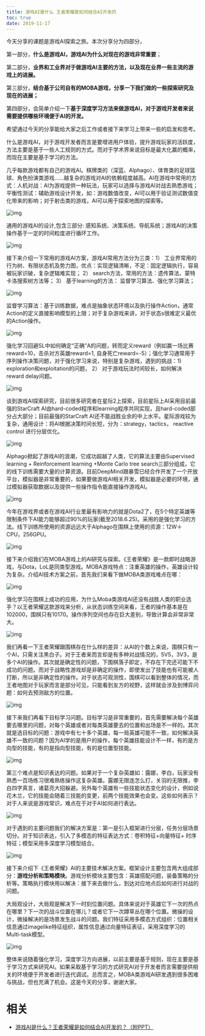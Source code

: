 ```yaml
---
title: 游戏AI是什么 王者荣耀是如何结合AI开发的
toc: true
date: 2019-11-17
---
```

今天分享的课题是游戏AI探索之旅。本次分享分为四部分，

第一部分，**什么是游戏AI，游戏AI为什么对现在的游戏非常重要**；

第二部分，**业界和工业界对于做游戏AI主要的方法，以及现在业界一些主流的游戏上的进展。**

第三部分，**结合基于公司自有的MOBA游戏，分享一下我们做的一些探索研究及现在的进展；**

第四部分，会简单介绍一下**基于深度学习方法来做游戏AI，对于游戏开发者来说需要提供哪些环境便于AI的开发。**

希望通过今天的分享能给大家之后工作或者接下来学习上带来一些的启发和思考。

什么是游戏AI，对于游戏开发者而言是要增进用户体验，提升游戏玩家的活跃度，方法主要是基于一些人工规则的方式。而对于学术界来说目标是最大化赢的概率，而现在主要是基于学习的方法。

几乎每款游戏都有自己的游戏AI。棋牌类的（深蓝、Alphago）、体育类的足球篮球、角色扮演类游戏……越复杂的游戏对AI的依赖程度越高。AI在游戏中常用的方式：人机对战：AI为游戏提供一种玩法，玩家可以选择与游戏AI对战去熟悉游戏；平衡性测试：辅助游戏设计开发，如：游戏数值改变，AI可以用于验证测试数值变化带来的影响；对于射击类的游戏，AI可以用于探索地图的探索等。

![img](http://www.gankan.cn/wp-content/uploads/2018/08/e49459ffecf381f4.jpg)

通用的游戏AI的设计,包含三部分: 感知系统、决策系统、导航系统；游戏AI的决策操作基于一定的时间粒度进行循环工作。

![img](http://www.gankan.cn/wp-content/uploads/2018/08/43b60c53cc80ca5b.jpg)

接下来介绍一下常用的游戏AI方案，游戏AI常用方法分为三类：1） 工业界常用的行为树、有限状态机及势力图，优点：实现逻辑清晰，不足：固定逻辑执行，容易被玩家识破，复杂逻辑难实现； 2） search方法，常用的方法：遗传算法、蒙特卡洛搜索树方法等； 3） 基于learning的方法： 监督学习算法、强化学习算法；

![img](http://www.gankan.cn/wp-content/uploads/2018/08/60ac53f9bc984c4e.jpg)

监督学习算法：基于训练数据，难点是抽象状态环境以及执行操作Action，通常Action的定义直接影响模型的上限；对于复杂游戏来讲，对于状态s很难定义最优的Action操作。

![img](http://www.gankan.cn/wp-content/uploads/2018/08/17eb6836710ac93c.jpg)

强化学习回避SL中如何确定“正确”A的问题，转而定义reward（例如赢一场比赛reward=10，击杀对方英雄reward=1, 自身死亡reward=-5）；强化学习通常用于序列操作决策问题，对于强化学习来说，特别是复杂游戏，遇到的挑战：1) exploration和exploitation的问题， 2） 对于游戏玩法时间较长，如何解决reward delay问题。

![img](http://www.gankan.cn/wp-content/uploads/2018/08/ed24737f5629ff3a.jpg)

谈到游戏AI探索研究，目前很多研究者在星际2上探索，目前星际上AI采用目前最强的StarCraft AI由hard-coded程序和learning程序共同实现，且hard-coded部分占大部分；目前最强的StarCraft AI还不能战胜业余的中上水平。星际游戏较为复杂，通用设计：将AI根据决策时间长短，分为：strategy，tactics， reactive control 进行分层优化。

![img](http://www.gankan.cn/wp-content/uploads/2018/08/1fcfc32e4f7eed85.jpg)

Alphago掀起了游戏AI的浪潮，它成功超越了人类，它的算法主要由Supervised learning + Reinforcement learning +Monte Carlo tree search三部分组成，它的线下训练需要大量的计算资源。目前DeepMind跟暴雪已经合作开发了一个开放平台，模拟器是非常重要的，如果要做游戏AI相关开发，模拟器是必要的环境，通过模拟器获取数据以及提供一些操作指令能直接操作游戏AI。

![img](http://www.gankan.cn/wp-content/uploads/2018/08/2452509908cd9a55.jpg)

今年在游戏界或者在游戏AI行业里最有影响力的就是Dota2了，在5个特定英雄等限制条件下AI能力能够超过90%的玩家(截至2018.6.25)。采用的是强化学习的方法。线下训练所使用的资源远远大于Alphago在围棋上使用的资源：12W＋CPU，256GPU。

![img](http://www.gankan.cn/wp-content/uploads/2018/08/7c9c6e3a34c2ba23.jpg)

接下来介绍我们在MOBA游戏上的AI研究与探索。《王者荣耀》是一款即时战略游戏，与Dota，LoL是同类型游戏。MOBA游戏特点：注重英雄的操作，英雄设计较为复杂。介绍AI技术方案之前，首先我们来看下做MOBA类游戏难点在哪：

![img](http://www.gankan.cn/wp-content/uploads/2018/08/b3302a1d7dcc1328.jpg)

强化学习在围棋上成功的应用，为什么Moba类游戏AI还没有战胜人类的职业选手？以王者荣耀这款游戏来分析，从状态训练空间来看，王者的操作基本是在102000，围棋只有10170。操作序列空间也存在巨大差别，导致计算会非常非常大。

![img](http://www.gankan.cn/wp-content/uploads/2018/08/ef17d8b212812a86.jpg)

我们再看一下王者荣耀跟围棋存在什么样的差异：从AI的个数上来说，围棋只有一个AI，只需关注黑白子。对于王者来而言却是有多种对战情况的，5V5，3V3，是多个AI的操作。其次就是确定性的问题，下围棋落子即定，不存在下完还可能下不成功的问题。而对于战略性游戏却是非确定的操作，即使发出了技能也有可能被人打断，所以是非确定性的操作。对于状态可观测性，围棋可以看到整体的情况，而王者地图对于玩家而言是部分可见，只能看到友方的视野，这样就会涉及到博弈问题：如何去预测敌方的位置。

![img](http://www.gankan.cn/wp-content/uploads/2018/08/b391dfe961501e2e.jpg)

接下来我们再看下目标学习问题。目标学习是非常重要的，首先需要解决每个英雄要去哪里的问题，对每个英雄或者对每类英雄要去的位置和出场是不一样的。其次就是选目标的问题：游戏中有七十多个英雄，每一局英雄可能不一致，如何解决英雄不一致的问题？因为AI学的是用户的操作，每个英雄技能设计不一样，有的是方向型的技能，有的是指向型技能，有的是位置型技能。

![img](http://www.gankan.cn/wp-content/uploads/2018/08/4a453964dcc1dd3e.jpg)

第三个难点是知识表达的问题。如果对于一个复杂英雄如：露娜，李白，玩家没有熟悉一百场练习很难熟练操作这复杂英雄。露娜无限连怎么打，关羽的无限推，李白四字真言，诸葛亮大招躲避。另外每个英雄有一些技能状态变化的设计，例如说花木兰，它的技能会随着三技能的变更，前两个技能效果也会变。这些如何表示？对于人来说是游戏常识，难点在于对于AI如何进行表达。

![img](http://www.gankan.cn/wp-content/uploads/2018/08/cfeff73c2c348d84.jpg)

对于遇到的主要问题我们的解决方案是：第一是引入框架进行分层，任务分层场景切分。对于知识表达，引入了多模态的特征表达方式：卷积特征+向量特征+ 时序特征；模型采用多深度学习模型结合。

![img](http://www.gankan.cn/wp-content/uploads/2018/08/741dbc89d7501937.jpg)

接下来介绍下《王者荣耀》AI的主要技术解决方案。框架设计主要包含两大组成部分：**游戏分析和策略模块**。游戏分析模块主要包含：英雄搭配问题，装备策略的分析等。策略执行模块用以解决：接下来去做什么，到达对应地点后如何进行对战的问题。

大局观设计，大局观是解决下一时刻位置问题。具体来说对于英雄它下一次的热点在哪里？下一次的战斗位置在哪儿？或者它下一次蹲草丛在哪个位置。微操的设计，微操解决的是场景发生战斗的问题。我们特征采用多模态方式组织：位置相关信息通过imagelike特征组织，属性信息通过向量特征表征，采用深度学习的Multi-task模型。

![img](http://www.gankan.cn/wp-content/uploads/2018/08/da7ef3bb849c22a1.jpg)

整体来说随着强化学习，深度学习方向进展，以前主要是基于规则，现在主要是基于学习方式来研究AI。如果采取基于学习的方式研究AI对于开发者而言需要提供相关的环境便于开发者进行迭代调试。总而言之，MOBA类游戏AI研发遇到很多困难与挑战，但也充满了机会。这是今天的分享，谢谢大家。


# 相关

- [游戏AI是什么？王者荣耀是如何结合AI开发的？（附PPT）](http://www.gankan.cn/note/242904/)
